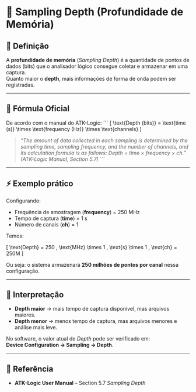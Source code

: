 # 📖 Sampling Depth (Profundidade de Memória)

## 📌 Definição
A **profundidade de memória** (*Sampling Depth*) é a quantidade de pontos de dados (bits) que o analisador lógico consegue coletar e armazenar em uma captura.  
Quanto maior o **depth**, mais informações de forma de onda podem ser registradas.

---

## 🧮 Fórmula Oficial
De acordo com o manual do ATK-Logic:
´´´
\[
\text{Depth (bits)} = \text{time (s)} \times \text{frequency (Hz)} \times \text{channels}
\]

> *“The amount of data collected in each sampling is determined by the sampling time, sampling frequency, and the number of channels, and its calculation formula is as follows: Depth = time × frequency × ch.”*  
*(ATK-Logic Manual, Section 5.7)*
´´´
---

## ⚡ Exemplo prático
Configurando:  
- Frequência de amostragem (**frequency**) = 250 MHz  
- Tempo de captura (**time**) = 1 s  
- Número de canais (**ch**) = 1  

Temos:  

\[
\text{Depth} = 250 \, \text{MHz} \times 1 \, \text{s} \times 1 \, \text{ch} = 250M
\]

Ou seja: o sistema armazenará **250 milhões de pontos por canal** nessa configuração.

---

## 🎯 Interpretação
- **Depth maior** → mais tempo de captura disponível, mas arquivos maiores.  
- **Depth menor** → menos tempo de captura, mas arquivos menores e análise mais leve.  

No software, o valor atual de *Depth* pode ser verificado em:  
**Device Configuration → Sampling → Depth**.

---

## 📖 Referência
- **ATK-Logic User Manual** – Section 5.7 *Sampling Depth*  

